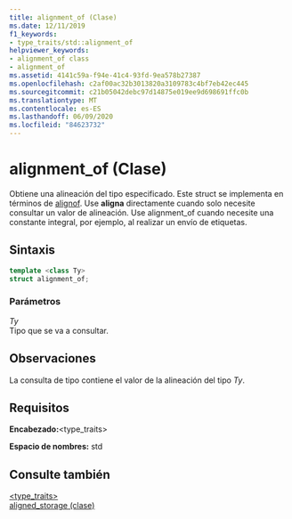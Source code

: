 ```yaml
---
title: alignment_of (Clase)
ms.date: 12/11/2019
f1_keywords:
- type_traits/std::alignment_of
helpviewer_keywords:
- alignment_of class
- alignment_of
ms.assetid: 4141c59a-f94e-41c4-93fd-9ea578b27387
ms.openlocfilehash: c2af00ac32b3013820a3109783c4bf7eb42ec445
ms.sourcegitcommit: c21b05042debc97d14875e019ee9d698691ffc0b
ms.translationtype: MT
ms.contentlocale: es-ES
ms.lasthandoff: 06/09/2020
ms.locfileid: "84623732"
---
```

# <a name="alignment_of-class"></a>alignment_of (Clase)

Obtiene una alineación del tipo especificado. Este struct se implementa en términos de [alignof](../cpp/alignment-cpp-declarations.md). Use **aligna** directamente cuando solo necesite consultar un valor de alineación. Use alignment_of cuando necesite una constante integral, por ejemplo, al realizar un envío de etiquetas.

## <a name="syntax"></a>Sintaxis

```cpp
template <class Ty>
struct alignment_of;
```

### <a name="parameters"></a>Parámetros

*Ty*\
Tipo que se va a consultar.

## <a name="remarks"></a>Observaciones

La consulta de tipo contiene el valor de la alineación del tipo *Ty*.

## <a name="requirements"></a>Requisitos

**Encabezado:**\<type_traits>

**Espacio de nombres:** std

## <a name="see-also"></a>Consulte también

[<type_traits>](type-traits.md)\
[aligned_storage (clase)](aligned-storage-class.md)
